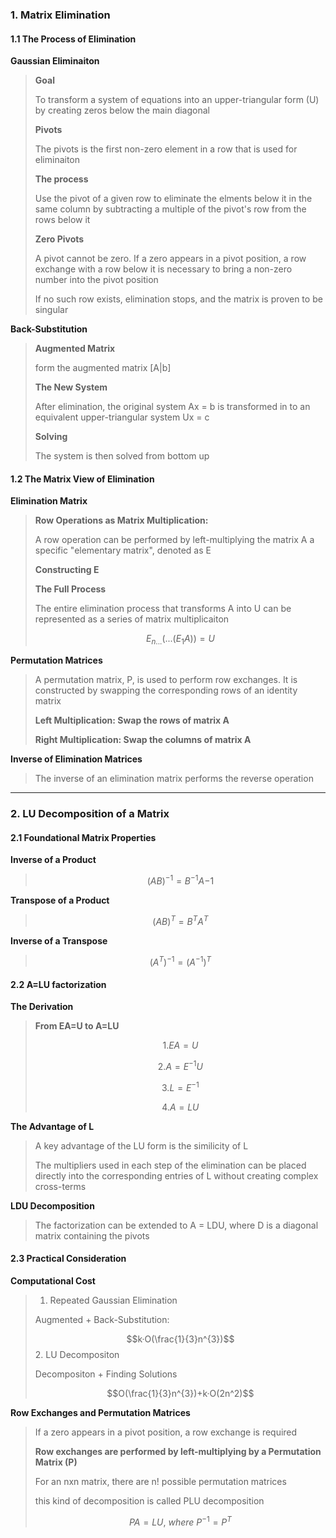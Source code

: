 ### 1. Matrix Elimination

#### 1.1 The Process of Elimination

**Gaussian Eliminaiton**

>**Goal**
>
>To transform a system of equations into an upper-triangular form (U) by creating zeros below the main diagonal
>
>**Pivots**
>
>The pivots is the first non-zero element in a row that is used for eliminaiton
>
>**The process**
>
>Use the pivot of a given row to eliminate the elments below it in the same column by subtracting a multiple of the pivot's row from the rows below it
>
>**Zero Pivots**
>
>A pivot cannot be zero. If a zero appears in a pivot position, a row exchange with a row below it is necessary to bring a non-zero number into the pivot position
>
>If no such row exists, elimination stops, and the matrix is proven to be singular

**Back-Substitution**

>**Augmented Matrix**
>
>form the augmented matrix [A|b]
>
>**The New System**
>
>After elimination, the original system Ax = b  is transformed in to an equivalent upper-triangular system Ux = c
>
>**Solving**
>
>The system is then solved from bottom up

#### 1.2 The Matrix View of Elimination

**Elimination Matrix**

>**Row Operations as Matrix Multiplication:**
>
>A row operation can be performed by left-multiplying the matrix A a specific "elementary matrix", denoted as E
>
>**Constructing E**
>
>**The Full Process**
>
>The entire elimination process that transforms A into U can be represented as a series of matrix multiplicaiton
>
>$$E_{n...}(...(E_{1}A))=U$$

**Permutation Matrices**

>A permutation matrix, P, is used to perform row exchanges. It is constructed by swapping the corresponding rows of an identity matrix
>
>**Left Multiplication: Swap the rows of matrix A**
>
>**Right Multiplication: Swap the columns of matrix A**

**Inverse of Elimination Matrices**

>The inverse of an elimination matrix performs the reverse operation

***
### 2. LU Decomposition of a Matrix
#### 2.1 Foundational Matrix Properties

**Inverse of a Product**

>$$(AB)^{-1}=B^{-1}A{-1}$$

**Transpose of a Product**

>$$(AB)^T=B^TA^T$$

**Inverse of a Transpose**

>$$(A^T)^{-1}=(A^{-1})^T$$

#### 2.2 A=LU factorization

**The Derivation**

>**From EA=U to A=LU**
>
>$$1.EA=U$$
>
>$$2.A=E^{-1}U$$
>
>$$3.L=E^{-1}$$
>
>$$4.A=LU$$

**The Advantage of L**

>A key advantage of the LU form is the similicity of L
>
>The multipliers used in each step of the elimination can be placed directly into the corresponding entries of L without creating complex cross-terms

**LDU Decomposition**

>The factorization can be extended to A = LDU, where D is a diagonal matrix containing the pivots

#### 2.3 Practical Consideration

**Computational Cost**

>1. Repeated Gaussian Elimination
>
>Augmented + Back-Substitution:
>
>$$k·O(\frac{1}{3}n^{3})$$
>2. LU Decompositon
>
>Decompositon + Finding Solutions
>
>$$O(\frac{1}{3}n^{3})+k·O(2n^2)$$
  

**Row Exchanges and Permutation Matrices**

>If a zero appears in a pivot position, a row exchange is required
>
>**Row exchanges are performed by left-multiplying by a Permutation Matrix (P)**
>
>For an nxn matrix, there are n! possible permutation matrices
>
>this kind of decomposition is called PLU decomposition
>
>$$PA=LU,~where~P^{-1}=P^T$$